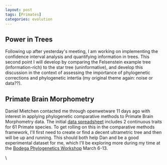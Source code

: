 ```yaml
---
layout: post
tags: [Primates]
categories: evolution
---
```






 





Power in Trees
--------------

Following up after yesterday's meeting, I am working on implementing the
confidence interval analysis and quantifying information in trees. This
second point I will develop by comparing the Felsenstein example tree
(information-rich) to the star tree (uninformative), and develop this
discussion in the context of assessing the importance of phylogenetic
corrections and phylogenetic intertia (my original theme again: noise or
data??).

Primate Brain Morphometry
-------------------------

Daniel Mietchen contacted me through openwetware 11 days ago with
interest in applying phylogenetic comparative methods to Primate Brain
Morphometry data. The initial [data
spreadsheet](/images/2/23/Primate_brain_comparisons.xls "Primate brain comparisons.xls")
includes 2 continuous traits for 61 Primate species. To get rolling on
this in the comparative methods framework, I'll first need to create or
find a decent ultrametric tree and then will be up and running. This
should both help Dan and be a good experimental dataset for me, which
I'll be exploring more during my time at the [Bodega Phylogenetics
Workshop](http://bodegaphylo.wikispot.org/ "http://bodegaphylo.wikispot.org/")
March 6-13.

\

